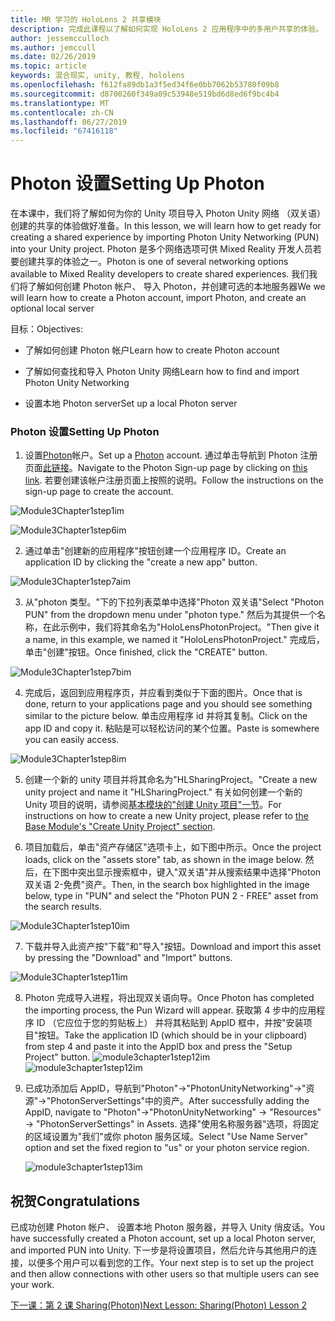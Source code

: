 ```yaml
---
title: MR 学习的 HoloLens 2 共享模块
description: 完成此课程以了解如何实现 HoloLens 2 应用程序中的多用户共享的体验。
author: jessemcculloch
ms.author: jemccull
ms.date: 02/26/2019
ms.topic: article
keywords: 混合现实, unity, 教程, hololens
ms.openlocfilehash: f612fa89db1a3f5ed34f6e0bb7062b53780f09b8
ms.sourcegitcommit: d8700260f349a09c53948e519bd6d8ed6f9bc4b4
ms.translationtype: MT
ms.contentlocale: zh-CN
ms.lasthandoff: 06/27/2019
ms.locfileid: "67416118"
---
```

# <a name="setting-up-photon"></a><span data-ttu-id="1b256-104">Photon 设置</span><span class="sxs-lookup"><span data-stu-id="1b256-104">Setting Up Photon</span></span>

<span data-ttu-id="1b256-105">在本课中，我们将了解如何为你的 Unity 项目导入 Photon Unity 网络 （双关语） 创建的共享的体验做好准备。</span><span class="sxs-lookup"><span data-stu-id="1b256-105">In this lesson, we will learn how to get ready for creating a shared experience by importing Photon Unity Networking (PUN) into your Unity project.</span></span> <span data-ttu-id="1b256-106">Photon 是多个网络选项可供 Mixed Reality 开发人员若要创建共享的体验之一。</span><span class="sxs-lookup"><span data-stu-id="1b256-106">Photon is one of several networking options available to Mixed Reality developers to create shared experiences.</span></span> <span data-ttu-id="1b256-107">我们我们将了解如何创建 Photon 帐户、 导入 Photon，并创建可选的本地服务器</span><span class="sxs-lookup"><span data-stu-id="1b256-107">We we will learn how to create a Photon account, import Photon, and create an optional local server</span></span>

<span data-ttu-id="1b256-108">目标：</span><span class="sxs-lookup"><span data-stu-id="1b256-108">Objectives:</span></span>

* <span data-ttu-id="1b256-109">了解如何创建 Photon 帐户</span><span class="sxs-lookup"><span data-stu-id="1b256-109">Learn how to create Photon account</span></span>

* <span data-ttu-id="1b256-110">了解如何查找和导入 Photon Unity 网络</span><span class="sxs-lookup"><span data-stu-id="1b256-110">Learn how to find and import Photon Unity Networking</span></span>

* <span data-ttu-id="1b256-111">设置本地 Photon server</span><span class="sxs-lookup"><span data-stu-id="1b256-111">Set up a local Photon server</span></span>

  

### <a name="setting-up-photon"></a><span data-ttu-id="1b256-112">Photon 设置</span><span class="sxs-lookup"><span data-stu-id="1b256-112">Setting Up Photon</span></span>

1. <span data-ttu-id="1b256-113">设置[Photon](https://dashboard.photonengine.com/en-US/Account/SignUp)帐户。</span><span class="sxs-lookup"><span data-stu-id="1b256-113">Set up a [Photon](https://dashboard.photonengine.com/en-US/Account/SignUp) account.</span></span> <span data-ttu-id="1b256-114">通过单击导航到 Photon 注册页面[此链接](https://dashboard.photonengine.com/en-US/Account/SignUp)。</span><span class="sxs-lookup"><span data-stu-id="1b256-114">Navigate to the Photon Sign-up page by clicking on [this link](https://dashboard.photonengine.com/en-US/Account/SignUp).</span></span> <span data-ttu-id="1b256-115">若要创建该帐户注册页面上按照的说明。</span><span class="sxs-lookup"><span data-stu-id="1b256-115">Follow the instructions on the sign-up page to create the account.</span></span> 
   

![Module3Chapter1step1im](images/module3chapter1step1im.PNG)



![Module3Chapter1step6im](images/module3chapter1step6im.PNG)

2. <span data-ttu-id="1b256-118">通过单击"创建新的应用程序"按钮创建一个应用程序 ID。</span><span class="sxs-lookup"><span data-stu-id="1b256-118">Create an application ID by clicking the "create a new app" button.</span></span>

![Module3Chapter1step7aim](images/module3chapter1step7aim.PNG)

3. <span data-ttu-id="1b256-120">从"photon 类型。"下的下拉列表菜单中选择"Photon 双关语"</span><span class="sxs-lookup"><span data-stu-id="1b256-120">Select "Photon PUN" from the dropdown menu under "photon type."</span></span> <span data-ttu-id="1b256-121">然后为其提供一个名称，在此示例中，我们将其命名为"HoloLensPhotonProject。"</span><span class="sxs-lookup"><span data-stu-id="1b256-121">Then give it a name, in this example, we named it "HoloLensPhotonProject."</span></span> <span data-ttu-id="1b256-122">完成后，单击"创建"按钮。</span><span class="sxs-lookup"><span data-stu-id="1b256-122">Once finished, click the "CREATE" button.</span></span>

![Module3Chapter1step7bim](images/module3chapter1step7bim.PNG)

4. <span data-ttu-id="1b256-124">完成后，返回到应用程序页，并应看到类似于下面的图片。</span><span class="sxs-lookup"><span data-stu-id="1b256-124">Once that is done, return to your applications page and you should see something similar to the picture below.</span></span> <span data-ttu-id="1b256-125">单击应用程序 id 并将其复制。</span><span class="sxs-lookup"><span data-stu-id="1b256-125">Click on the app ID and copy it.</span></span> <span data-ttu-id="1b256-126">粘贴是可以轻松访问的某个位置。</span><span class="sxs-lookup"><span data-stu-id="1b256-126">Paste is somewhere you can easily access.</span></span>  

![Module3Chapter1step8im](images/module3chapter1step8im.PNG)

5. <span data-ttu-id="1b256-128">创建一个新的 unity 项目并将其命名为"HLSharingProject。"</span><span class="sxs-lookup"><span data-stu-id="1b256-128">Create a new unity project and name it "HLSharingProject."</span></span> <span data-ttu-id="1b256-129">有关如何创建一个新的 Unity 项目的说明，请参阅[基本模块的"创建 Unity 项目"一节](https://docs.microsoft.com/en-us/windows/mixed-reality/mrlearning-base-ch1#create-new-unity-project)。</span><span class="sxs-lookup"><span data-stu-id="1b256-129">For instructions on how to create a new Unity project, please refer to [the Base Module's "Create Unity Project" section](https://docs.microsoft.com/en-us/windows/mixed-reality/mrlearning-base-ch1#create-new-unity-project).</span></span> 

6. <span data-ttu-id="1b256-130">项目加载后，单击"资产存储区"选项卡上，如下图中所示。</span><span class="sxs-lookup"><span data-stu-id="1b256-130">Once the project loads, click on the "assets store" tab, as shown in the image below.</span></span> <span data-ttu-id="1b256-131">然后，在下图中突出显示搜索框中，键入"双关语"并从搜索结果中选择"Photon 双关语 2-免费"资产。</span><span class="sxs-lookup"><span data-stu-id="1b256-131">Then, in the search box highlighted in the image below, type in "PUN" and select the "Photon PUN 2 - FREE" asset from the search results.</span></span> 

![Module3Chapter1step10im](images/module3chapter1step10im.PNG)

7. <span data-ttu-id="1b256-133">下载并导入此资产按"下载"和"导入"按钮。</span><span class="sxs-lookup"><span data-stu-id="1b256-133">Download and import this asset by pressing the "Download" and "Import" buttons.</span></span>

![Module3Chapter1step11im](images/module3chapter1step11im.PNG)

8. <span data-ttu-id="1b256-135">Photon 完成导入进程，将出现双关语向导。</span><span class="sxs-lookup"><span data-stu-id="1b256-135">Once Photon has completed the importing process, the Pun Wizard will appear.</span></span> <span data-ttu-id="1b256-136">获取第 4 步中的应用程序 ID （它应位于您的剪贴板上） 并将其粘贴到 AppID 框中，并按"安装项目"按钮。</span><span class="sxs-lookup"><span data-stu-id="1b256-136">Take the application ID (which should be in your clipboard) from step 4 and paste it into the AppID box and press the "Setup Project" button.</span></span> 
<span data-ttu-id="1b256-137">![module3chapter1step12im](images/module3chapter1step12im.PNG)</span><span class="sxs-lookup"><span data-stu-id="1b256-137">![module3chapter1step12im](images/module3chapter1step12im.PNG)</span></span>

9. <span data-ttu-id="1b256-138">已成功添加后 AppID，导航到"Photon"->"PhotonUnityNetworking"->"资源"->"PhotonServerSettings"中的资产。</span><span class="sxs-lookup"><span data-stu-id="1b256-138">After successfully adding the AppID, navigate to "Photon"->"PhotonUnityNetworking" -> "Resources" ->  "PhotonServerSettings" in Assets.</span></span> <span data-ttu-id="1b256-139">选择"使用名称服务器"选项，将固定的区域设置为"我们"或你 photon 服务区域。</span><span class="sxs-lookup"><span data-stu-id="1b256-139">Select "Use Name Server" option and set the fixed region to "us" or your photon service region.</span></span>

   ![module3chapter1step13im](images/module3chapter1step13im.PNG)

## <a name="congratulations"></a><span data-ttu-id="1b256-141">祝贺</span><span class="sxs-lookup"><span data-stu-id="1b256-141">Congratulations</span></span>

<span data-ttu-id="1b256-142">已成功创建 Photon 帐户、 设置本地 Photon 服务器，并导入 Unity 俏皮话。</span><span class="sxs-lookup"><span data-stu-id="1b256-142">You have successfully created a Photon account, set up a local Photon server, and imported PUN into Unity.</span></span> <span data-ttu-id="1b256-143">下一步是将设置项目，然后允许与其他用户的连接，以便多个用户可以看到您的工作。</span><span class="sxs-lookup"><span data-stu-id="1b256-143">Your next step is to set up the project and then allow connections with other users so that multiple users can see your work.</span></span> 

<span data-ttu-id="1b256-144">[下一课：第 2 课 Sharing(Photon)](mrlearning-sharing(photon)-ch2.md)</span><span class="sxs-lookup"><span data-stu-id="1b256-144">[Next Lesson: Sharing(Photon) Lesson 2](mrlearning-sharing(photon)-ch2.md)</span></span>

